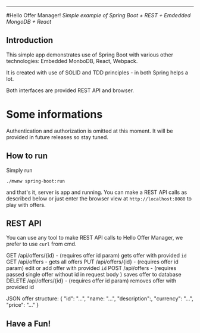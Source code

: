 
---

#Hello Offer Manager!
_Simple example of Spring Boot + REST + Emdedded MongoDB + React_

## Introduction

This simple app demonstrates use of Spring Boot with various other technologies: Embedded MonboDB, React, Webpack.

It is created with use of SOLID and TDD principles - in both Spring helps a lot. 

Both interfaces are provided REST API and browser.

# Some informations

Authentication and authorization is omitted at this moment. It will be provided in future releases so stay tuned.

## How to run

Simply run

`./mwnw spring-boot:run`

and that's it, server is app and running. You can make a REST API calls as described below or just enter the browser view at `http://localhost:8080` to play with offers.

## REST API

You can use any tool to make REST API calls to Hello Offer Manager, we prefer to use `curl` from cmd.

GET /api/offers/{id} - (requires offer id param) gets offer with provided `id`
GET /api/offers - gets all offers
PUT /api/offers/{id} - (requires offer id param) edit or add offer with provided `id`
POST /api/offers - (requires passed single offer without id in request body ) saves offer to database
DELETE /api/offers/{id} - (requires offer id param) removes offer with provided id

JSON offer structure:
{
	"id": "...",
	"name: "...",
	"description":,
	"currency": "...",
	"price": "..."
}

## Have a Fun!

